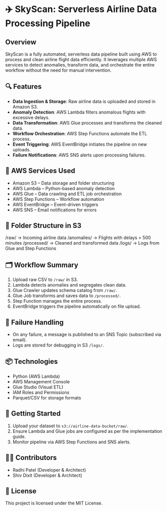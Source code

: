 # ✈️ SkyScan: Serverless Airline Data Processing Pipeline

## Overview

SkyScan is a fully automated, serverless data pipeline built using AWS to process and clean airline flight data efficiently. It leverages multiple AWS services to detect anomalies, transform data, and orchestrate the entire workflow without the need for manual intervention.

## 🔍 Features

- **Data Ingestion & Storage**: Raw airline data is uploaded and stored in Amazon S3.
- **Anomaly Detection**: AWS Lambda filters anomalous flights with excessive delays.
- **Data Transformation**: AWS Glue processes and transforms the cleaned data.
- **Workflow Orchestration**: AWS Step Functions automate the ETL process.
- **Event Triggering**: AWS EventBridge initiates the pipeline on new uploads.
- **Failure Notifications**: AWS SNS alerts upon processing failures.

## 🧰 AWS Services Used

- Amazon S3 – Data storage and folder structuring
- AWS Lambda – Python-based anomaly detection
- AWS Glue – Data crawling and ETL job orchestration
- AWS Step Functions – Workflow automation
- AWS EventBridge – Event-driven triggers
- AWS SNS – Email notifications for errors

## 🧱 Folder Structure in S3
/raw/ → Incoming airline data
/anomalies/ → Flights with delays > 500 minutes
/processed/ → Cleaned and transformed data
/logs/ → Logs from Glue and Step Functions

## 🗂 Workflow Summary

1. Upload raw CSV to `/raw/` in S3.
2. Lambda detects anomalies and segregates clean data.
3. Glue Crawler updates schema catalog from `/raw/`.
4. Glue Job transforms and saves data to `/processed/`.
5. Step Function manages the entire process.
6. EventBridge triggers the pipeline automatically on file upload.

## 📣 Failure Handling

- On any failure, a message is published to an SNS Topic (subscribed via email).
- Logs are stored for debugging in S3 `/logs/`.

## 📦 Technologies

- Python (AWS Lambda)
- AWS Management Console
- Glue Studio (Visual ETL)
- IAM Roles and Permissions
- Parquet/CSV for storage formats

## 🚀 Getting Started

1. Upload your dataset to `s3://airline-data-bucket/raw/`.
2. Ensure Lambda and Glue jobs are configured as per the implementation guide.
3. Monitor pipeline via AWS Step Functions and SNS alerts.

## 🧑‍💻 Contributors
- Radhi Patel (Developer & Architect)
- Shiv Dixit (Developer & Architect)

## 📝 License

This project is licensed under the MIT License.
